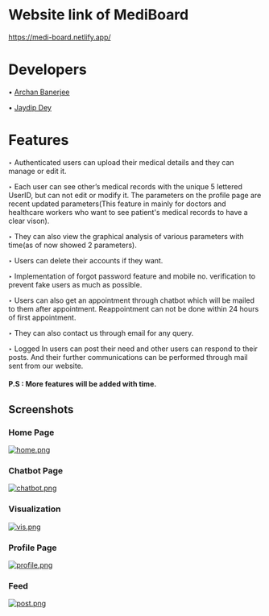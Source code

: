 
# Website link of MediBoard
https://medi-board.netlify.app/

# Developers
• [Archan Banerjee](https://github.com/ArchanJS)

• [Jaydip Dey](https://github.com/jaydip1235)

# Features
‣ Authenticated users can upload their medical details and they can manage or edit it.


‣ Each user can see other’s medical records with the unique 5 lettered UserID, but can not edit or modify it. The parameters on the profile page are recent updated parameters(This feature in mainly for doctors and healthcare workers who want to see patient's medical records to have a clear vison).


‣ They can also view the graphical analysis of various parameters with time(as of now showed 2 parameters).


‣ Users can delete their accounts if they want.


‣ Implementation of forgot password feature and mobile no. verification to prevent fake users as much as possible.


‣ Users can also get an appointment through chatbot which will be mailed to them after appointment. Reappointment can not be done within 24 hours of first appointment.


‣ They can also contact us through email for any query.


‣ Logged In users can post their need and other users can respond to their posts.
And their further communications can be performed through mail sent from our website.
 
 #### P.S : More features will be added with time.

 ## Screenshots

 ### Home Page
 [![home.png](https://i.postimg.cc/wT337wXD/home.png)](https://postimg.cc/VdQzhBHN)

 ### Chatbot Page
 [![chatbot.png](https://i.postimg.cc/9XKwPPgZ/chatbot.png)](https://postimg.cc/dDR0wCYV)

### Visualization
[![vis.png](https://i.postimg.cc/0jkPRyfp/vis.png)](https://postimg.cc/dkxzGvg1)

### Profile Page
[![profile.png](https://i.postimg.cc/XvYPbySN/profile.png)](https://postimg.cc/ts8kdJ48)

### Feed
[![post.png](https://i.postimg.cc/Ss7YfjR8/post.png)](https://postimg.cc/VrvNYfjL)
